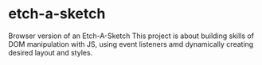 # etch-a-sketch
Browser version of an Etch-A-Sketch
This project is about building skills of DOM manipulation with JS, using event listeners amd dynamically creating desired layout and styles.